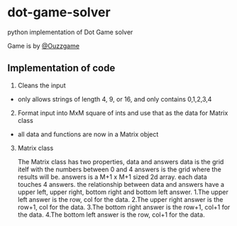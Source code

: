 # dot-game-solver
python implementation of Dot Game solver

Game is by [@Ouzzgame](https://twitter.com/OuzzGame)


## Implementation of code
1. Cleans the input
* only allows strings of length 4, 9, or 16, and only contains 0,1,2,3,4
2. Format input into MxM square of ints and use that as the data for Matrix class
* all data and functions are now in a Matrix object
3. Matrix class
   
   The Matrix class has two properties, data and answers
   data is the grid itelf with the numbers between 0 and 4
   answers is the grid where the results will be. answers is a M+1 x M+1 sized 2d array. each data touches 4 answers. the relationship between data and answers have a upper left, upper right, bottom right and bottom left answer. 
1.The upper left answer is the row, col for the data. 
2.The upper right answer is the row+1, col for the data.
3.The bottom right answer is the row+1, col+1 for the data. 
4.The bottom left answer is the row, col+1 for the data.
